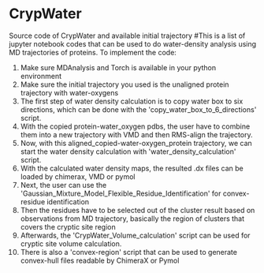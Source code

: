 # CrypWater
Source code of CrypWater and available initial trajectory
#This is a list of jupyter notebook codes that can be used to do water-density analysis using MD trajectories of proteins.
To implement the code:
1. Make sure MDAnalysis and Torch is available in your python environment
2. Make sure the initial trajectory you used is the unaligned protein trajectory with water-oxygens
3. The first step of water density calculation is to copy water box to six directions, which can be done with the 'copy_water_box_to_6_directions' script.
4. With the copied protein-water_oxygen pdbs, the user have to combine them into a new trajectory with VMD and then RMS-align the trajectory.
5. Now, with this aligned_copied-water-oxygen_protein trajectory, we can start the water density calculation with 'water_density_calculation' script.
6. With the calculated water density maps, the resulted .dx files can be loaded by chimerax, VMD or pymol
7. Next, the user can use the 'Gaussian_Mixture_Model_Flexible_Residue_Identification' for convex-residue identification
8. Then the residues have to be selected out of the cluster result based on observations from MD trajectory, basically the region of clusters that covers the cryptic site region
9. Afterwards, the 'CrypWater_Volume_calculation' script can be used for cryptic site volume calculation.
10. There is also a 'convex-region' script that can be used to generate convex-hull files readable by ChimeraX or Pymol
